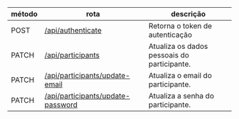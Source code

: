 | método | rota                                                                  | descrição                                   |
| ------ | --------------------------------------------------------------------- | ------------------------------------------- |
| POST   | [/api/authenticate](./authenticate/authenticate.md)                   | Retorna o token de autenticação             |
| PATCH  | [/api/participants](./participants/updatePersonalData.md)             | Atualiza os dados pessoais do participante. |
| PATCH  | [/api/participants/update-email](./participants/updateEmail.md)       | Atualiza o email do participante.           |
| PATCH  | [/api/participants/update-password](./participants/updatePassword.md) | Atualiza a senha do participante.           |
